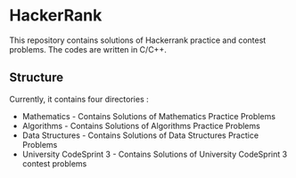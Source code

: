 # HackerRank
This repository contains solutions of Hackerrank practice and contest problems. The codes are written in C/C++.

## Structure 
Currently, it contains four directories :
* Mathematics - Contains Solutions of Mathematics Practice Problems
* Algorithms  - Contains Solutions of Algorithms Practice Problems
* Data Structures - Contains Solutions of Data Structures Practice Problems
* University CodeSprint 3 - Contains Solutions of University CodeSprint 3 contest problems
